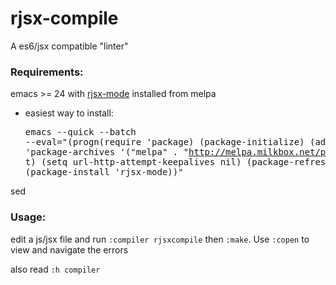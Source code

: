 # rjsx-compile

A es6/jsx compatible "linter"

### Requirements:

emacs >= 24 with [rjsx-mode](https://github.com/felipeochoa/rjsx-mode) installed from melpa
- easiest way to install: <pre>emacs --quick --batch --eval="(progn(require 'package) (package-initialize) (add-to-list 'package-archives '(\"melpa\" . \"http://melpa.milkbox.net/packages/\") t) (setq url-http-attempt-keepalives nil) (package-refresh-contents) (package-install 'rjsx-mode))"</pre>

sed

### Usage:

edit a js/jsx file and run `:compiler rjsxcompile` then `:make`. Use `:copen` to view and navigate the errors

also read `:h compiler`
